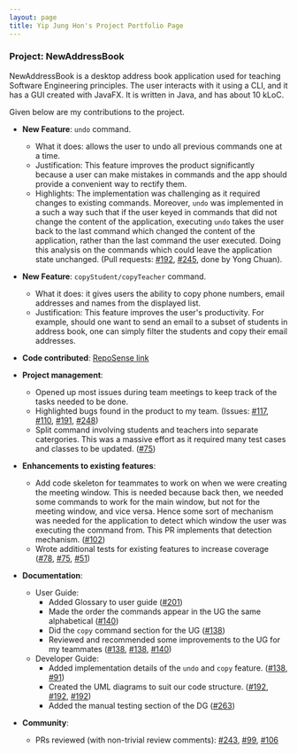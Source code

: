```yaml
---
layout: page
title: Yip Jung Hon's Project Portfolio Page
---
```


### Project: NewAddressBook

NewAddressBook is a desktop address book application used for teaching Software Engineering principles. The user interacts with it using a CLI, and it has a GUI created with JavaFX. It is written in Java, and has about 10 kLoC.

Given below are my contributions to the project.

* **New Feature**: `undo` command.
  * What it does: allows the user to undo all previous commands one at a time.
  * Justification: This feature improves the product significantly because a user can make mistakes in commands and the app should provide a convenient way to rectify them.
  * Highlights: The implementation was challenging as it required changes to existing commands. Moreover, `undo` was implemented in a such a way such that if the user keyed in commands that did not change the content of the application, executing `undo` takes the user back to the last command which changed the content of the application, rather than the last command the user executed. Doing this analysis on the commands which could leave the application state unchanged. (Pull requests: [\#192](https://github.com/AY2122S1-CS2103-T16-3/tp/pull/192/commits/2dfd0abfafdf3c0aa5de24d8e607e794fc5913fc), [\#245](https://github.com/AY2122S1-CS2103-T16-3/tp/pull/245), done by Yong Chuan). 

* **New Feature**: `copyStudent/copyTeacher` command.
  * What it does: it gives users the ability to copy phone numbers, email addresses and names from the displayed list.
  * Justification: This feature improves the user's productivity. For example, should one want to send an email to a subset of students in address book, one can simply filter the students and copy their email addresses. 

* **Code contributed**: [RepoSense link](https://nus-cs2103-ay2122s1.github.io/tp-dashboard/?search=&sort=totalCommits%20dsc&sortWithin=title&timeframe=commit&mergegroup=&groupSelect=groupByRepos&breakdown=true&checkedFileTypes=docs~functional-code~test-code~other&since=2021-09-17&tabOpen=true&tabType=authorship&tabAuthor=junghon3709&tabRepo=AY2122S1-CS2103-T16-3%2Ftp%5Bmaster%5D&authorshipIsMergeGroup=false&authorshipFileTypes=docs~functional-code~test-code~other&authorshipIsBinaryFileTypeChecked=false&zFR=false)

* **Project management**:
  * Opened up most issues during team meetings to keep track of the tasks needed to be done.
  * Highlighted bugs found in the product to my team. (Issues: [\#117](https://github.com/AY2122S1-CS2103-T16-3/tp/issues/117), [\#110](https://github.com/AY2122S1-CS2103-T16-3/tp/issues/110), [\#191](https://github.com/AY2122S1-CS2103-T16-3/tp/issues/191), [\#248](https://github.com/AY2122S1-CS2103-T16-3/tp/issues/248))
  * Split command involving students and teachers into separate catergories. This was a massive effort as it required many test cases and classes to be updated. ([\#75](https://github.com/AY2122S1-CS2103-T16-3/tp/pull/75))

* **Enhancements to existing features**:
  * Add code skeleton for teammates to work on when we were creating the meeting window. This is needed because back then, we needed some commands to work for the main window, but not for the meeting window, and vice versa. Hence some sort of mechanism was needed for the application to detect which window the user was executing the command from. This PR implements that detection mechanism. ([\#102](https://github.com/AY2122S1-CS2103-T16-3/tp/pull/102))
  * Wrote additional tests for existing features to increase coverage ([\#78](https://github.com/AY2122S1-CS2103-T16-3/tp/commit/b309774979bea3733f3318054af47d017835b6ae), [\#75](https://github.com/AY2122S1-CS2103-T16-3/tp/commit/be7beeaea550ccc5c475ddc578afe4ecaa6fada6), [\#51](https://github.com/AY2122S1-CS2103-T16-3/tp/commit/153080a5848a458763f8b838ba8a26370de6a986))

* **Documentation**:
  * User Guide:
    * Added Glossary to user guide ([\#201](https://github.com/AY2122S1-CS2103-T16-3/tp/commit/9196add4c790b93839569b68dce8b4cd03b8069b))
    * Made the order the commands appear in the UG the same alphabetical ([\#140](https://github.com/AY2122S1-CS2103-T16-3/tp/commit/f0313140abfce5eb95381b2f6207654f61985e0e))
    * Did the `copy` command section for the UG ([\#138](https://github.com/AY2122S1-CS2103-T16-3/tp/commit/ab727689ae4f96a4e1bc6ff71cc0037f37fe0987))
    * Reviewed and recommended some improvements to the UG for my teammates ([\#138](https://github.com/AY2122S1-CS2103-T16-3/tp/commit/52d04c48f32a2eab7fb0ba4e7bb8eb853f3d8efb), [\#138](https://github.com/AY2122S1-CS2103-T16-3/tp/commit/ab727689ae4f96a4e1bc6ff71cc0037f37fe0987), [\#140](https://github.com/AY2122S1-CS2103-T16-3/tp/commit/f0313140abfce5eb95381b2f6207654f61985e0e))
  * Developer Guide:
    * Added implementation details of the `undo` and `copy` feature. ([\#138](https://github.com/AY2122S1-CS2103-T16-3/tp/commit/ab727689ae4f96a4e1bc6ff71cc0037f37fe0987), [\#91](https://github.com/AY2122S1-CS2103-T16-3/tp/commit/d5e7cd7a6ba60320e2a285ebb368a3bc23e3adc9))
    * Created the UML diagrams to suit our code structure. ([\#192](https://github.com/AY2122S1-CS2103-T16-3/tp/commit/4d32b5d0a7e05268995ba038518c4c46f5b9e5f3), [\#192](https://github.com/AY2122S1-CS2103-T16-3/tp/commit/e17b9c16e4ee8b6164fdf01b670d1bbeb39ced3a), [\#192](https://github.com/AY2122S1-CS2103-T16-3/tp/commit/e17b9c16e4ee8b6164fdf01b670d1bbeb39ced3a))
    * Added the manual testing section of the DG ([\#263](https://github.com/AY2122S1-CS2103-T16-3/tp/pull/263))

* **Community**:
  * PRs reviewed (with non-trivial review comments): [\#243](https://github.com/AY2122S1-CS2103-T16-3/tp/pull/243), [\#99](https://github.com/AY2122S1-CS2103-T16-3/tp/pull/99), [\#106](https://github.com/AY2122S1-CS2103-T16-3/tp/pull/106)
